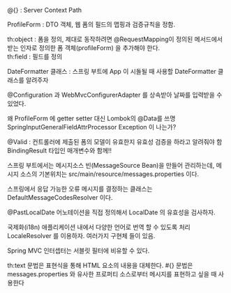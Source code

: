 @{} : Server Context Path 

ProfileForm : DTO 객체, 웹 폼의 필드의 맵핑과 검증규칙을 정함.

th:object : 폼을 정의, 제대로 동작하려면 @RequestMapping이 정의된 메서드에서 받는 인자로 정의한 폼 객체(profileForm) 을 추가해야 한다. <br>
th:field : 필드를 정의

DateFormatter 클래스 : 스프링 부트에 App 이 시돌될 때 사용할 DateFormatter 클래스를 알려주자


@Configuration 과 WebMvcConfigurerAdapter 를 상속받아 날짜를 입력받을 수 있었다.

왜 ProfileForm 에 getter setter 대신 Lombok의 @Data를 쓰명 SpringInputGeneralFieldAttrProcessor Exception 이 나는가?

@Valid : 컨트롤러에 제출된 폼의 모델이 유효한지 유효성 검증을 하라고 알려줘야 함 BindingResult 타입인 매개변수와 함께!!

스프링 부트에서는 메시지소스 빈(MessageSource Bean)을 만들어 관리하는데, 메시지 소스의 기본위치는 src/main/resource/messages.properties 이다.

스프링에서 응답 가능한 오류 메시지를 결정하는 클래스는 DefaultMessageCodesResolver 이다.

@PastLocalDate 어노테이션을 직접 정의해서 LocalDate 의 유효성을 검사하자.

국제화(i18n) 애플리케이션 내에서 다양한 언어로 번역 할 수 있도록 처리 LocaleResolver 를 이용하자. 여러가지 구현체 들이 있음.

Spring MVC 인터셉터는 서블릿 필터에 비유할 수 있다.

th:text 문법은 표현식을 통해 HTML 요소의 내용을 대체한다. #{} 문법은 messages.properties 와 유사한 프로퍼티 소스로부터 메시지를 표현하고 싶을 때 사용한다